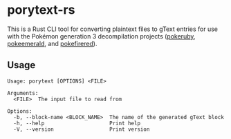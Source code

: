 # porytext-rs

This is a Rust CLI tool for converting plaintext files to gText entries for use with the  Pokémon generation 3
decompilation projects ([pokeruby](https://github.com/pret/pokeruby),
[pokeemerald](https://github.com/pret/pokeemerald), and [pokefirered](https://github.com/pret/pokefirered)).

## Usage

```
Usage: porytext [OPTIONS] <FILE>

Arguments:
  <FILE>  The input file to read from

Options:
  -b, --block-name <BLOCK_NAME>  The name of the generated gText block
  -h, --help                     Print help
  -V, --version                  Print version
```
